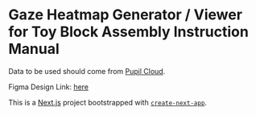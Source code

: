 # Gaze Heatmap Generator / Viewer for Toy Block Assembly Instruction Manual

Data to be used should come from [Pupil Cloud](https://docs.pupil-labs.com/neon/pupil-cloud/). 

Figma Design Link: [here](https://www.figma.com/design/H9dudY8PTmvSkaZ7XN3i60/Heatmap-application?node-id=11-79&t=Oy0rfXZ20MJzpYuN-1)

This is a [Next.js](https://nextjs.org) project bootstrapped with [`create-next-app`](https://nextjs.org/docs/app/api-reference/cli/create-next-app).